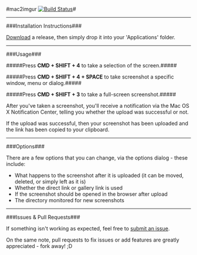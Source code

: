 #mac2imgur [![Build Status](http://ci.rauix.net/buildStatus/icon?job=mac2imgur)](http://ci.rauix.net/job/mac2imgur/)#

---

###Installation Instructions###

[Download](https://github.com/rauix/mac2imgur/releases) a release, then simply drop it into your 'Applications' folder.

---

###Usage###

#####Press **CMD + SHIFT + 4** to take a selection of the screen.#####

#####Press **CMD + SHIFT + 4 + SPACE** to take screenshot a specific window, menu or dialog.#####

#####Press **CMD + SHIFT + 3** to take a full-screen screenshot.#####

After you've taken a screenshot, you'll receive a notification via the Mac OS X Notification Center, telling you whether the upload was successful or not.

If the upload was successful, then your screenshot has been uploaded and the link has been copied to your clipboard.

---

###Options###

There are a few options that you can change, via the options dialog - these include:

* What happens to the screenshot after it is uploaded (it can be moved, deleted, or simply left as it is)
* Whether the direct link or gallery link is used
* If the screenshot should be opened in the browser after upload
* The directory monitored for new screenshots

---

###Issues & Pull Requests###

If something isn't working as expected, feel free to [submit an issue](https://github.com/rauix/mac2imgur/issues).

On the same note, pull requests to fix issues or add features are greatly appreciated - fork away! ;D
